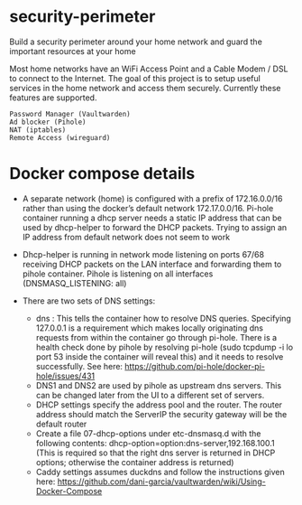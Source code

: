# security-perimeter
Build a security perimeter around your home network and guard the important resources at your home

Most home networks have an WiFi Access Point and a Cable Modem / DSL to connect to the Internet. The goal of this project is to setup useful services in the home network and access them securely. Currently these features are supported.

    Password Manager (Vaultwarden)
    Ad blocker (Pihole)
    NAT (iptables)
    Remote Access (wireguard)
    
# Docker compose details


* A separate network (home) is configured with a prefix of 172.16.0.0/16 rather than using the docker’s default network 172.17.0.0/16. Pi-hole container running a dhcp server needs a static IP address that can be used by dhcp-helper to forward the DHCP packets. Trying to assign an IP address from default network does not seem to work

* Dhcp-helper is running in network mode listening on ports 67/68 receiving DHCP packets on the LAN interface and forwarding them to pihole container. Pihole is listening on all interfaces (DNSMASQ_LISTENING: all)

* There are two sets of DNS settings:
    * dns : This tells the container how to resolve DNS queries. Specifying 127.0.0.1 is a requirement which makes locally originating dns requests from within the container go through pi-hole. There is a health check done by pihole by resolving pi-hole (sudo tcpdump -i lo port 53 inside the container will reveal this) and it needs to resolve successfully. See here: https://github.com/pi-hole/docker-pi-hole/issues/431
    * DNS1 and DNS2 are used by pihole as upstream dns servers. This can be changed later from the UI to a different set of servers.
    * DHCP settings specify the address pool and the router. The router address should match the ServerIP the security gateway will be the default router
    * Create a file 07-dhcp-options under etc-dnsmasq.d with the following contents: dhcp-option=option:dns-server,192.168.100.1 (This is required so that the right dns server is returned in DHCP options; otherwise the container address is returned)
    * Caddy settings assumes duckdns and follow the instructions given here: https://github.com/dani-garcia/vaultwarden/wiki/Using-Docker-Compose
